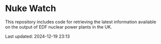 # Nuke Watch

This repository includes code for retrieving the latest information available on the output of EDF nuclear power plants in the UK.

Last updated: 2024-12-19 23:13